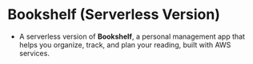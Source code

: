 # Bookshelf (Serverless Version)

- A serverless version of **Bookshelf**, a personal management app that helps you organize, track, and plan your reading, built with AWS services.
